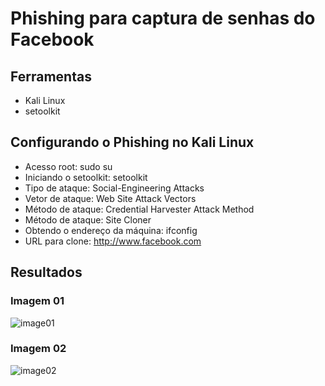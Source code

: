 # Phishing para captura de senhas do Facebook

## Ferramentas

- Kali Linux
- setoolkit

## Configurando o Phishing no Kali Linux

- Acesso root: sudo su
- Iniciando o setoolkit: setoolkit
- Tipo de ataque: Social-Engineering Attacks
- Vetor de ataque: Web Site Attack Vectors
- Método de ataque: Credential Harvester Attack Method 
- Método de ataque: Site Cloner
- Obtendo o endereço da máquina: ifconfig
- URL para clone: http://www.facebook.com

## Resultados

### Imagem 01

![image01](https://github.com/user-attachments/assets/fb990748-4489-487b-b49e-687ec831ba3e)

### Imagem 02

![image02](https://github.com/user-attachments/assets/3208273a-4b04-4ad0-9175-5b9db1b0774a)
